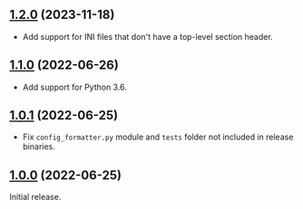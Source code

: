 ## [1.2.0](https://github.com/delgan/config-formatter/releases/tag/1.2.0) (2023-11-18)

- Add support for INI files that don't have a top-level section header.


## [1.1.0](https://github.com/delgan/config-formatter/releases/tag/1.1.0) (2022-06-26)

- Add support for Python 3.6.


## [1.0.1](https://github.com/delgan/config-formatter/releases/tag/1.0.1) (2022-06-25)

- Fix `config_formatter.py` module and `tests` folder not included in release binaries.


## [1.0.0](https://github.com/delgan/config-formatter/releases/tag/1.0.0) (2022-06-25)

Initial release.
